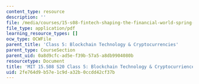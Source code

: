 ```yaml
---
content_type: resource
description: ''
file: /media/courses/15-s08-fintech-shaping-the-financial-world-spring-2020/2fe764d9b57e1c9da32b0ccdd42cf37b_MIT15-S08S20_class5.pdf
file_type: application/pdf
learning_resource_types: []
ocw_type: OCWFile
parent_title: 'Class 5: Blockchain Technology & Cryptocurrencies'
parent_type: CourseSection
parent_uid: 0a8d9cfc-ad5e-f39b-57a5-a8db9904080b
resourcetype: Document
title: 'MIT 15.S08 S20 Class 5: Blockchain Technology & Cryptocurriences'
uid: 2fe764d9-b57e-1c9d-a32b-0ccdd42cf37b
---
```

